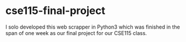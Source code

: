 # cse115-final-project
I solo developed this web scrapper in Python3 which was finished in the span of one week as our final project for our CSE115 class.
